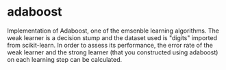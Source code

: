 # adaboost
Implementation of Adaboost, one of the emsenble learning algorithms.
The weak learner is a decision stump and the dataset used is "digits" imported from scikit-learn.
In order to assess its performance, the error rate of the weak learner and the strong learner (that you constructed using adaboost) on each learning step can be calculated.
